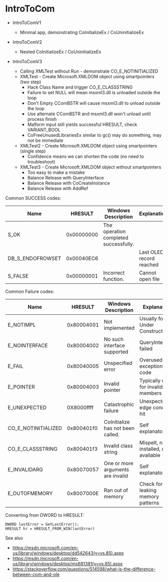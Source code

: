 # IntroToCom

- IntroToComV1
  - Minimal app, demonstrating CoInitializeEx / CoUninitializeEx
  
- IntroToComV2
  - Nested CoInitializeEx / CoUninitializeEx
  
- IntroToComV3
  - Calling XMLTest without Run - demonstrate CO_E_NOTINITIALIZED
  - XMLTest - Create Microsoft.XMLDOM object using smartpointers (two step)
    - Hack Class Name and trigger CO_E_CLASSSTRING
    - Failure to set NULL will mean msxml3.dll is unloaded outside the loop
    - Don't Empty CComBSTR will cause msxml3.dll to unload outside the loop
    - Use alternate CComBSTR and msxml3.dll won't unload until process finish
    - Malform input still yields successful HRESULT, check VARIANT_BOOL
    - CoFreeUnusedLibrariesEx similar to gc() may do something, may not be immediate
  - XMLTest2 - Create Microsoft.XMLDOM object using smartpointers (single step)
    - Confidence means we can shorten the code (no need to troubleshoot)
  - XMLTest3 - Create Microsoft.XMLDOM object without smartpointers
    - Too easy to make a mistake
    - Balance Release with QueryInterface
    - Balance Release with CoCreateInstance
    - Balance Release with AddRef
    
Common SUCCESS codes:

| Name             | HRESULT    | Windows Description               | Explanation               |
| ---------------- | ---------- | --------------------------------- | ------------------------- |
| S_OK             | 0x00000000 |  The operation completed successfully. |                           |
| DB_S_ENDOFROWSET | 0x00040EC6 |                                   | Last OLEDB record reached |
| S_FALSE          | 0x00000001 | Incorrect function.               | Cannot open file          |

Common Failure codes:

| Name                | HRESULT    | Windows Description               | Explanation                           |
| ------------------- | ---------- | --------------------------------- | ------------------------------------- |
| E_NOTIMPL           | 0x80004001 | Not implemented                   | Usually for Under Construction        |
| E_NOINTERFACE       | 0x80004002 | No such interface supported       | QueryInterface failed                 |
| E_FAIL              | 0x80040005 | Unspecified error                 | Overused exception code               |
| E_POINTER           | 0x80004003 | Invalid pointer                   | Typically used for invalid members    |
| E_UNEXPECTED        | 0X8000ffff | Catastrophic failure              | Unexpected edge condition hit         |
| CO_E_NOTINITIALIZED | 0x800401f0 | CoInitialize has not been called. | Self explanatory                      |
| CO_E_CLASSSTRING    | 0x800401f3 | Invalid class string              | Mispelt, not installed, not available |
| E_INVALIDARG        | 0x80070057 | One or more arguments are invalid | Self explanatory                      |
| E_OUTOFMEMORY       | 0x8007000E | Ran out of memory                 | Check for leaking memory patterns     |

Converting from DWORD to HRESULT:

    DWORD lastError = GetLastError();
    HRESULT hr = HRESULT_FROM_WIN(lastError)

See also

 - https://msdn.microsoft.com/en-us/library/windows/desktop/dd542643(v=vs.85).aspx
 - https://msdn.microsoft.com/en-us/library/windows/desktop/ms681381(v=vs.85).aspx
 - https://stackoverflow.com/questions/514598/what-is-the-difference-between-com-and-ole
